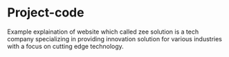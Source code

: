 # Project-code
Example 
explaination of website which called zee solution is a tech company specializing in providing innovation solution for various industries with a focus on cutting edge technology.
